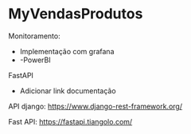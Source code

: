 # MyVendasProdutos

Monitoramento:
- Implementação com grafana
- -PowerBI

FastAPI

- Adicionar link documentação

API django:
https://www.django-rest-framework.org/

Fast API:
https://fastapi.tiangolo.com/



